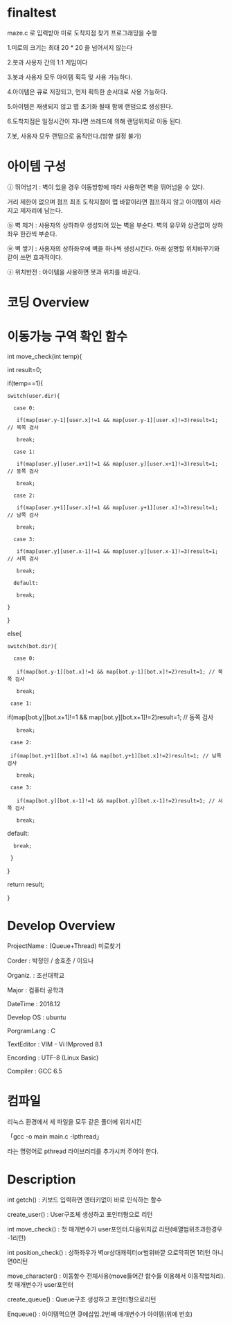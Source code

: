 # finaltest

maze.c 로 입력받아 미로 도착지점 찾기 프로그래밍을 수행

1.미로의 크기는 최대 20 * 20 을 넘어서지 않는다

2.봇과 사용자 간의 1:1 게임이다

3.봇과 사용자 모두 아이템 획득 및 사용 가능하다.

4.아이템은 큐로 저장되고, 먼저 획득한 순서대로 사용 가능하다.

5.아이템은 재생되지 않고 맵 초기화 될때 함께 랜덤으로 생성된다.

6.도착지점은 일정시간이 지나면 쓰레드에 의해 랜덤위치로 이동 된다.

7.봇, 사용자 모두 랜덤으로 움직인다.(방향 설정 불가)


# 아이템 구성
ⓙ 뛰어넘기 : 벽이 있을 경우 이동방향에 따라 사용하면 벽을 뛰어넘을 수 있다.

거리 제한이 없으며 점프 최초 도착지점이 맵 바깥이라면 점프하지 않고 아이템이 사라지고 제자리에 남는다.

ⓑ 벽 제거 : 사용자의 상하좌우 생성되어 있는 벽을 부순다. 벽의 유무와 상관없이 상하좌우 한칸씩 부순다.

ⓦ 벽 쌓기 : 사용자의 상하좌우에 벽을 하나씩 생성시킨다. 아래 설명할 위치바꾸기와 같이 쓰면 효과적이다.

ⓢ 위치반전 : 아이템을 사용하면 봇과 위치를 바꾼다.

# 코딩 Overview
# 이동가능 구역 확인 함수
int move_check(int temp){

  int result=0;
  
  if(temp==1){
  
    switch(user.dir){
    
      case 0:
      
       if(map[user.y-1][user.x]!=1 && map[user.y-1][user.x]!=3)result=1; // 북쪽 검사
       
       break;
       
      case 1:
      
       if(map[user.y][user.x+1]!=1 && map[user.y][user.x+1]!=3)result=1; // 동쪽 검사
       
       break;
       
      case 2:
      
       if(map[user.y+1][user.x]!=1 && map[user.y+1][user.x]!=3)result=1; // 남쪽 검사
       
       break;
       
      case 3:
      
       if(map[user.y][user.x-1]!=1 && map[user.y][user.x-1]!=3)result=1; // 서쪽 검사
       
       break;
       
      default:
      
       break;
       
    }
    
  }
  
  else{
  
    switch(bot.dir){
    
      case 0:
      
       if(map[bot.y-1][bot.x]!=1 && map[bot.y-1][bot.x]!=2)result=1; // 북쪽 검사
       
       break;
       
     case 1:
     
  if(map[bot.y][bot.x+1]!=1 && map[bot.y][bot.x+1]!=2)result=1; // 동쪽 검사
  
       break;
       
     case 2:
     
     if(map[bot.y+1][bot.x]!=1 && map[bot.y+1][bot.x]!=2)result=1; // 남쪽 검사
     
       break;
       
	 case 3:
	 
       if(map[bot.y][bot.x-1]!=1 && map[bot.y][bot.x-1]!=2)result=1; // 서쪽 검사
       
       break;
       
  default:
  
      break;
      
	 }
	 
 }
 
 return result;

}



# Develop Overview

ProjectName : (Queue+Thread) 미로찾기

Corder : 박정민 / 송효준 / 이요나

Organiz. : 조선대학교

Major : 컴퓨터 공학과

DateTime : 2018.12

Develop OS : ubuntu

PorgramLang : C

TextEditor : VIM - Vi IMproved 8.1

Encording : UTF-8 (Linux Basic)

Compiler : GCC 6.5

# 컴파일

리눅스 환경에서 세 파일을 모두 같은 폴더에 위치시킨

「gcc -o main main.c -lpthread」

라는 명령어로 pthread 라이브러리를 추가시켜 주어야 한다.


# Description
int getch() : 키보드 입력하면 엔터키없이 바로 인식하는 함수

create_user() : User구조체 생성하고 포인터형으로 리턴

int move_check() : 첫 매개변수가 user포인터.다음위치값 리턴(배열범위초과한경우 -1리턴)

int position_check() : 상하좌우가 벽or상대캐릭터or범위바깥 으로막히면 1리턴 아니면0리턴

move_character() : 이동함수 전체사용(move들어간 함수들 이용해서 이동작업처리).첫 매개변수가 user포인터

create_queue() : Queue구조 생성하고 포인터형으로리턴

Enqueue() : 아이템먹으면 큐에삽입.2번째 매개변수가 아이템(위에 번호)


